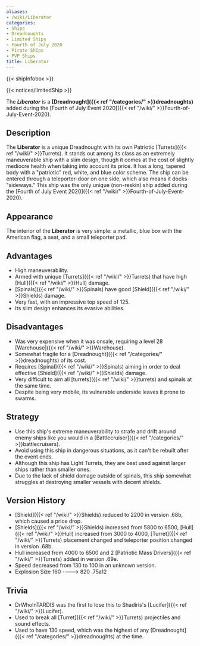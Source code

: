 ```yaml
---
aliases:
- /wiki/Liberator
categories:
- Ships
- Dreadnoughts
- Limited Ships
- Fourth of July 2020
- Pirate Ships
- PVP Ships
title: Liberator
---  
```


{{< shipInfobox >}}   

{{< notices/limitedShip >}} 

The **_Liberator_** is a **[Dreadnought]({{< ref "/categories/" >}}dreadnoughts)** added during the [Fourth of July Event 2020]({{< ref "/wiki/" >}}Fourth-of-July-Event-2020). 

## Description

The **Liberator** is a unique Dreadnought with its own Patriotic [Turrets]({{< ref "/wiki/" >}}Turrets). It stands out among its class as an extremely maneuverable ship with a slim design, though it comes at the cost of slightly mediocre health when taking into account its price. It has a long, tapered body with a "patriotic" red, white, and blue color scheme. The ship can be entered through a teleporter-door on one side, which also means it docks "sideways." This ship was the only unique (non-reskin) ship added during the [Fourth of July Event 2020]({{< ref "/wiki/" >}}Fourth-of-July-Event-2020).

## Appearance

The interior of the **Liberator** is very simple: a metallic, blue box with the American flag, a seat, and a small teleporter pad.

## Advantages

- High maneuverability.
- Armed with unique [Turrets]({{< ref "/wiki/" >}}Turrets) that have high [Hull]({{< ref "/wiki/" >}}Hull) damage.
- [Spinals]({{< ref "/wiki/" >}}Spinals) have good [Shield]({{< ref "/wiki/" >}}Shields) damage.
- Very fast, with an impressive top speed of 125.
- Its slim design enhances its evasive abilities.

## Disadvantages

- Was very expensive when it was onsale, requiring a level 28 [Warehouse]({{< ref "/wiki/" >}}Warehouse).
- Somewhat fragile for a [Dreadnought]({{< ref "/categories/" >}}dreadnoughts) of its cost.
- Requires [Spinal]({{< ref "/wiki/" >}}Spinals) aiming in order to deal effective [Shield]({{< ref "/wiki/" >}}Shields) damage.
- Very difficult to aim all [turrets]({{< ref "/wiki/" >}}turrets) and spinals at the same time.
- Despite being very mobile, its vulnerable underside leaves it prone to swarms.

## Strategy

- Use this ship's extreme maneuverability to strafe and drift around enemy ships like you would in a [Battlecruiser]({{< ref "/categories/" >}}battlecruisers).
- Avoid using this ship in dangerous situations, as it can't be rebuilt after the event ends.
- Although this ship has Light Turrets, they are best used against larger ships rather than smaller ones.
- Due to the lack of shield damage outside of spinals, this ship somewhat struggles at destroying smaller vessels with decent shields.

## Version History 

- [Shield]({{< ref "/wiki/" >}}Shields) reduced to 2200 in version .68b, which caused a price drop.
- [Shields]({{< ref "/wiki/" >}}Shields) increased from 5800 to 6500, [Hull]({{< ref "/wiki/" >}}Hull) increased from 3000 to 4000, [Turret]({{< ref "/wiki/" >}}Turrets) placement changed and teleporter position changed in version .68b.
- Hull increased from 4000 to 6500 and 2 [Patriotic Mass Drivers]({{< ref "/wiki/" >}}Turrets) added in version .69e.
- Speed decreased from 130 to 100 in an unknown version.
- Explosion Size 160 ----> 820 .75a12

## Trivia

- DrWhoInTARDIS was the first to lose this to Shadiris's [Lucifer]({{< ref "/wiki/" >}}Lucifer).
- Used to break all [Turret]({{< ref "/wiki/" >}}Turrets) projectiles and sound effects.
- Used to have 130 speed, which was the highest of any [Dreadnought]({{< ref "/categories/" >}}dreadnoughts) at the time.